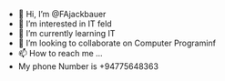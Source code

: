 - 👋 Hi, I’m @FAjackbauer
- 👀 I’m interested in IT feld
- 🌱 I’m currently learning IT
- 💞️ I’m looking to collaborate on Computer Programinf
- 📫 How to reach me ...
- My phone Number is +94775648363
<!---
FAjackbauer/FAjackbauer is a ✨ special ✨ repository because its `README.md` (this file) appears on your GitHub profile.
You can click the Preview link to take a look at your changes.
--->
